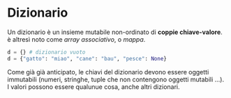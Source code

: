 # Dizionario

Un dizionario è un insieme mutabile non-ordinato di **coppie chiave-valore**. è altresì noto come *array associativo*, o *mappa*.

```python
d = {} # dizionario vuoto
d = {"gatto": "miao", "cane": "bau", "pesce": None}
```

Come già già anticipato, le chiavi del dizionario devono essere oggetti immutabili (numeri, stringhe, tuple che non contengono oggetti mutabili ...). I valori possono essere qualunue cosa, anche altri dizionari.



